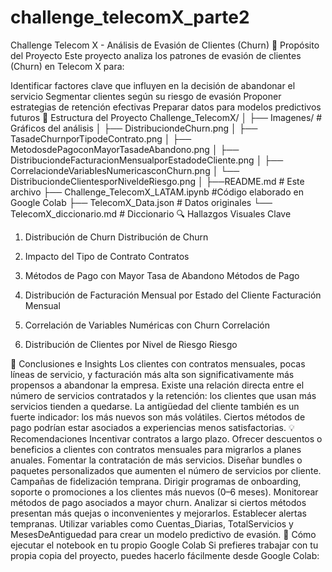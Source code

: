 # challenge_telecomX_parte2
Challenge Telecom X - Análisis de Evasión de Clientes (Churn)
📌 Propósito del Proyecto
Este proyecto analiza los patrones de evasión de clientes (Churn) en Telecom X para:

Identificar factores clave que influyen en la decisión de abandonar el servicio
Segmentar clientes según su riesgo de evasión
Proponer estrategias de retención efectivas
Preparar datos para modelos predictivos futuros
📂 Estructura del Proyecto
Challenge_TelecomX/
│
├── Imagenes/                  # Gráficos del análisis
│   ├── DistribuciondeChurn.png
│   ├── TasadeChurnporTipodeContrato.png
│   ├── MetodosdePagoconMayorTasadeAbandono.png
│   ├── DistribuciondeFacturacionMensualporEstadodeCliente.png
│   ├── CorrelaciondeVariablesNumericasconChurn.png
│   └── DistribuciondeClientesporNiveldeRiesgo.png
│
├──README.md                   # Este archivo
├── Challenge_TelecomX_LATAM.ipynb  #Código elaborado en Google Colab
├── TelecomX_Data.json          # Datos originales
└── TelecomX_diccionario.md     # Diccionario
🔍 Hallazgos Visuales Clave
1. Distribución de Churn
Distribución de Churn

2. Impacto del Tipo de Contrato
Contratos

3. Métodos de Pago con Mayor Tasa de Abandono
Métodos de Pago

4. Distribución de Facturación Mensual por Estado del Cliente
Facturación Mensual

5. Correlación de Variables Numéricas con Churn
Correlación

6. Distribución de Clientes por Nivel de Riesgo
Riesgo

🔹 Conclusiones e Insights
Los clientes con contratos mensuales, pocas líneas de servicio, y facturación más alta son significativamente más propensos a abandonar la empresa.
Existe una relación directa entre el número de servicios contratados y la retención: los clientes que usan más servicios tienden a quedarse.
La antigüedad del cliente también es un fuerte indicador: los más nuevos son más volátiles. Ciertos métodos de pago podrían estar asociados a experiencias menos satisfactorias.
💡 Recomendaciones
Incentivar contratos a largo plazo. Ofrecer descuentos o beneficios a clientes con contratos mensuales para migrarlos a planes anuales.
Fomentar la contratación de más servicios. Diseñar bundles o paquetes personalizados que aumenten el número de servicios por cliente.
Campañas de fidelización temprana. Dirigir programas de onboarding, soporte o promociones a los clientes más nuevos (0–6 meses).
Monitorear métodos de pago asociados a mayor churn. Analizar si ciertos métodos presentan más quejas o inconvenientes y mejorarlos.
Establecer alertas tempranas. Utilizar variables como Cuentas_Diarias, TotalServicios y MesesDeAntiguedad para crear un modelo predictivo de evasión.
🚀 Cómo ejecutar el notebook en tu propio Google Colab
Si prefieres trabajar con tu propia copia del proyecto, puedes hacerlo fácilmente desde Google Colab:

